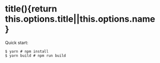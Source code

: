# title(){return this.options.title||this.options.name}

Quick start:

```
$ yarn # npm install
$ yarn build # npm run build
````



